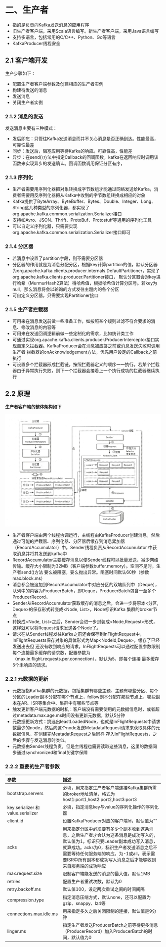 # 二、生产者

- 指的是负责向Kafka发送消息的应用程序
- 旧生产者客户端，采用Scala语言编写。新生产者客户端，采用Java语言编写
- 支持多语言，包括常用的C/C++、Python、Go等语言
- KafkaProducer线程安全

## 2.1 客户端开发

生产步骤如下：
- 配置生产者客户端参数及创建相应的生产者实例
- 构建待发送的消息
- 发送消息
- 关闭生产者实例

### 2.1.2 消息的发送

发送消息主要有三种模式：
- 发后即忘：只管往Kafka发送消息而并不关心消息是否正确到达。性能最高，可靠性最差
- 同步：发送后，阻塞应用等待Kafka的响应。可靠性高，性能差
- 异步：在send()方法中指定Callback的回调函数，kafka在返回响应时调用该函数来实现异步的发送确认。回调函数调用保证分区有序，

### 2.1.3 序列化

- 生产者需要用序列化器把对象转换成字节数组才能通过网络发送给Kafka，消费者需要用反序列化器把从Kafka中收到的字节数组转换成相应的对象
- Kafka提供了ByteArray、ByteBuffer、Bytes、Double、Integer、Long、String这几种类型的序列化器，都实现了org.apache.kafka.common.serialization.Serializer接口
- 支持如Avro、JSON、Thrift、ProtoBuf、Protostuff等通用的序列化工具
- 可以自定义序列化器，只需要实现org.apache.kafka.common.serialization.Serializer接口即可

### 2.1.4 分区器

- 若消息中设置了partition字段，则不需要分区器
- 分区器的作用就是为消息分配分区，根据key计算partition的值，默认分区器为org.apache.kafka.clients.producer.internals.DefaultPartitioner，实现了org.apache.kafka.clients.producer.Partitioner接口，
默认分区器会对key进行哈希（MurmurHash2算法）得哈希值，根据哈希值计算分区号。若key为null，那么消息将会以轮询的方式发往主题内的各个分区
- 可自定义分区器，只需要实现Partitioner接口

### 2.1.5 生产者拦截器

- 可用来在消息发送前做一些准备工作，如按照某个规则过滤不符合要求的消息、修改消息的内容等
- 可用来在发送回调逻辑前做一些定制化的需求，比如统计类工作
- 可通过实现org.apache.kafka.clients.producer.ProducerInterceptor接口实现自定义拦截器。KafkaProducer会在消息被应答之前或消息发送失败时调用生产者
拦截器的onAcknowledgement方法，优先用户设定的Callback之前执行
- 可设置多个拦截器形成拦截链。按照拦截器定义的顺序一一执行。若某个拦截器由于异常执行失败，则下一个拦截器会接着上一个执行成功的拦截器继续执行

## 2.2 原理

**生产者客户端的整体架构如下**

![生产者客户端的整体架构](./2-1.png)

- 生产者客户端由两个线程协调运行，主线程由KafkaProducer创建消息，然后通过可能的拦截器、序列化器、分区器后缓存到消息累加器（RecordAccumulator）中。Sender线程负责从RecordAccumulator
中获取消息并将其发送到kafka中
- RecordAccumulator主要缓存消息以便Sender线程可以批量发送，减少网络传输。缓存大小限制为32MB（客户端参数buffer.memory）。空间不足时，生产者send()方法
要么被阻塞，要么抛出异常。阻塞时间默认60秒（参数max.block.ms）
- 消息都会被追加到RecordAccumulator中对应分区的双端队列中（Deque），队列中的内容为ProducerBatch，即Deque<ProducerBatch>，ProducerBatch包含一至多个ProducerRecord。
- Sender从RecordAccumulator获取缓存的消息之后，会进一步将原本<分区, Deque<ProducerBatch>>的保存形式转变成<Node, List<ProducerBatch>>，Node标识Kafka
集群的broker节点
- 转换成<Node, List<ProducerBatch>>之后，Sender会进一步封装成<Node,Request>形式，这样就可以将Request请求发送各个Node了。
- 请求在从Sender线程发往Kafka之前还会保存到InFlightRequest中，InFlightRequests保存对象的具体形式为Map<NodeId,Deque<Request>>，缓存了已经发送出去但
还没有收到响应的请求。InFlightRequests可以通过配置参数限制每个连接最多缓存的请求数，配置参数为（max.in.flight.requests.per.connection），默认为5，即每个连接
最多缓存5个未响应的请求。

### 2.2.1 元数据的更新

- 元数据指Kafka集群的元数据，包括集群有哪些主题、主题有哪些分区、每个分区的Leader副本分配在哪个节点上，follow副本分配在那些节点上，哪些副本在AR、ISR等集合中、集群中有哪些节点等
- 触发更新客户端元数据的时机：客户端没有需要使用的元数据信息时，或者超过metadata.max.age.ms时间没有更新元数据，默认5分钟
- 元数据更新方式：挑选出leastLoadedNode，也就是InFlightRequests中请求数最少的node，然后向这个node发送MetadataRequest请求来获取具体的元数据信息，在创建完MeatadatRequest之后同样
存入InFlightRequests，之后的步骤与发送消息时类似。
- 元数据由Sender线程负责，但是主线程也需要读取这些消息，这里的数据同步通过synchronized和final关键字保障

### 2.2.2 重要的生产者参数

| 参数 | 描述 |
| :--- | :--- |
| bootstrap.servers | 必填，用来指定生产者客户端连接Kafka集群所需的broker地址清单，格式为 host1:port1,host2:port2,host3:port3 |
| key.serializer 和 value.serializer | 必填，指定消息key与value的序列化操作的序列化器 |
| client.id |  设置KafkaProducer对应的客户端Id，默认值为"" |
| acks | 用来指定分区中必须要有多少个副本收到这条消息，之后生产者才会认为这条消息是成功写入的，默认值为1，标识只要Leader副本成功写入消息，就算成功。acks为0，标识生产者发送消息之后不需要等待任何服务端的响应。为-1或all，表示需要ISR中所有副本都成功写入消息之后才能够收到来自服务端的成功响应 |
| max.request.size | 限制客户端能发送的消息的最大值，默认1MB |
| retries | 配置生产者重试次数，默认为0 |
| retry.backoff.ms | 默认值100，设定两次重试之间的时间间隔 |
| compression.type | 指定消息压缩方式，默认none，还可以配置为gzip、snappy、lz4等 |
| connections.max.idle.ms | 用来指定多久之后关闭限制的连接，默认值是9分钟 |
| linger.ms | 指定生产者发送ProducerBatch之前等待更多消息（ProducerRecord）加入ProducerBatch的时间，默认值为0 |

